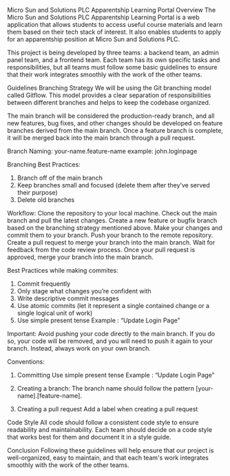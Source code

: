 
Micro Sun and Solutions PLC Apparentship Learning Portal
Overview
The Micro Sun and Solutions PLC Apparentship Learning Portal is a web application that allows students to access useful course materials and learn them based on their tech stack of interest. It also enables students to apply for an apparentship position at Micro Sun and Solutions PLC.

This project is being developed by three teams: a backend team, an admin panel team, and a frontend team. Each team has its own specific tasks and responsibilities, but all teams must follow some basic guidelines to ensure that their work integrates smoothly with the work of the other teams.

Guidelines
Branching Strategy
We will be using the Git branching model called Gitflow. This model provides a clear separation of responsibilities between different branches and helps to keep the codebase organized.

The main branch will be considered the production-ready branch, and all new features, bug fixes, and other changes should be developed on feature branches derived from the main branch. Once a feature branch is complete, it will be merged back into the main branch through a pull request.

Branch Naming:
your-name.feature-name
  example: john.loginpage	
  
Branching Best Practices:
1. Branch off of the main branch
2. Keep branches small and focused (delete them after they’ve served their purpose)
3. Delete old branches


Workflow:
Clone the repository to your local machine.
Check out the main branch and pull the latest changes.
Create a new feature or bugfix branch based on the branching strategy mentioned above.
Make your changes and commit them to your branch.
Push your branch to the remote repository.
Create a pull request to merge your branch into the main branch.
Wait for feedback from the code review process.
Once your pull request is approved, merge your branch into the main branch.

Best Practices while making commites:
1. Commit frequently
2. Only stage what changes you’re confident with
3. Write descriptive commit messages
4. Use atomic commits (let it represent a single contained change or a single logical unit of work)
5. Use simple present tense
  Example : “Update Login Page”


Important: Avoid pushing your code directly to the main branch. If you do so, your code will be removed, and you will need to push it again to your branch. Instead, always work on your own branch.

Conventions:
1. Committing 
  Use simple present tense
    Example : “Update Login Page”

2. Creating a branch:
  The branch name should follow the pattern [your-name].[feature-name].
3. Creating a pull request
   Add a label when creating a pull request


Code Style
All code should follow a consistent code style to ensure readability and maintainability. Each team should decide on a code style that works best for them and document it in a style guide.

Conclusion
Following these guidelines will help ensure that our project is well-organized, easy to maintain, and that each team's work integrates smoothly with the work of the other teams.
